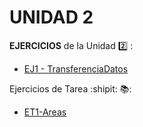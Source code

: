 

<!--

**Here are some ideas to get you started:**

🙋‍♀️ A short introduction - what is your organization all about?
🌈 Contribution guidelines - how can the community get involved?
👩‍💻 Useful resources - where can the community find your docs? Is there anything else the community should know?
🍿 Fun facts - what does your team eat for breakfast?
🧙 Remember, you can do mighty things with the power of [Markdown](https://docs.github.com/github/writing-on-github/getting-started-with-writing-and-formatting-on-github/basic-writing-and-formatting-syntax)
-->

# UNIDAD 2

**EJERCICIOS** de la Unidad :two: :
* [EJ1 - TransferenciaDatos](https://github.com/emmaprofemx/Ensamblador-U2/blob/main/PM_U2_Q2/P_1_TransferenciaDatos.asm)



 Ejercicios de Tarea :shipit: :books::
 * [ET1-Areas](https://github.com/emmaprofemx/Ensamblador-U2/blob/main/PM_U2_Q2/ET_1_Areas.asm)



